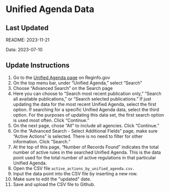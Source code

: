 # Unified Agenda Data

## Last Updated

README: 2023-11-21

Data: 2023-07-10

## Update Instructions

1. Go to the [Unified Agenda page](https://www.reginfo.gov/public/do/eAgendaMain) on Reginfo.gov
2. On the top menu bar, under “Unified Agenda,” select “Search”
3. Choose “Advanced Search” on the Search page
4. Here you can choose to “Search most recent publication only,” “Search all available publications,” or “Search selected publications.” If just updating the data for the most recent Unified Agenda, select the first option. If searching for a specific Unified Agenda data, select the third option. For the purposes of updating this data set, the first search option is used most often. Click “Continue.”
5. On the next page, chose “All” to include all agencies. Click “Continue.”
6. On the “Advanced Search - Select Additional Fields” page, make sure “Active Actions” is selected. There is no need to filter for other information. Click “Search.”
7. At the top of this page, “Number of Records Found” indicates the total number of active rules in the searched Unified Agenda. This is the data point used for the total number of active regulations in that particular Unified Agenda.
8. Open the CSV file `active_actions_by_unified_agenda.csv.`
9. Input the data point into the CSV file by inserting a new row.
10. Make sure to edit the "updated" date.
11. Save and upload the CSV file to Github.
